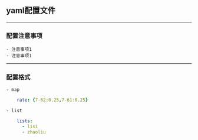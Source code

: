 ## yaml配置文件
-----


### 配置注意事项
    - 注意事项1
    - 注意事项1

-----

### 配置格式
    - map

```yaml
    rate: {7-62:0.25,7-61:0.25}
```
    - list

```yaml
    lists:
      - lisi
      - zhaoliu
```

